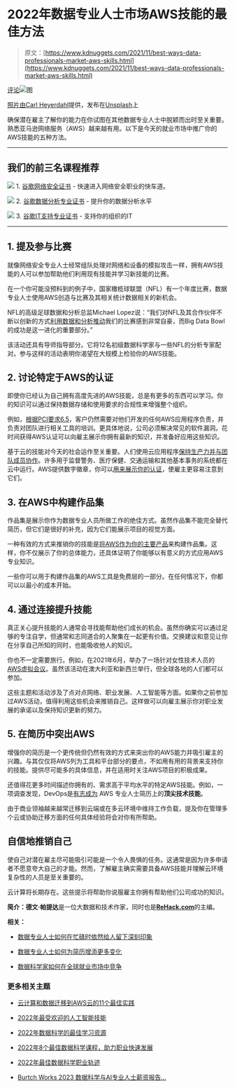 # 2022年数据专业人士市场AWS技能的最佳方法

> 原文：[https://www.kdnuggets.com/2021/11/best-ways-data-professionals-market-aws-skills.html](https://www.kdnuggets.com/2021/11/best-ways-data-professionals-market-aws-skills.html)

[评论](#comments)![图](../Images/59d573a878e6f0cc5dc2ff6a4112788a.png)

[照片由Carl Heyerdahl](https://unsplash.com/@carlheyerdahl?utm_source=unsplash&utm_medium=referral&utm_content=creditCopyText)提供，发布在[Unsplash](https://unsplash.com/?utm_source=unsplash&utm_medium=referral&utm_content=creditCopyText)上

确保潜在雇主了解你的能力在你试图在其他数据专业人士中脱颖而出时至关重要。熟悉亚马逊网络服务（AWS）越来越有用。以下是今天的就业市场中推广你的AWS技能的五种方法。

* * *

## 我们的前三名课程推荐

![](../Images/0244c01ba9267c002ef39d4907e0b8fb.png) 1\. [谷歌网络安全证书](https://www.kdnuggets.com/google-cybersecurity) - 快速进入网络安全职业的快车道。

![](../Images/e225c49c3c91745821c8c0368bf04711.png) 2\. [谷歌数据分析专业证书](https://www.kdnuggets.com/google-data-analytics) - 提升你的数据分析水平

![](../Images/0244c01ba9267c002ef39d4907e0b8fb.png) 3\. [谷歌IT支持专业证书](https://www.kdnuggets.com/google-itsupport) - 支持你的组织的IT

* * *

## **1\. 提及参与比赛**

就像网络安全专业人士经常组队处理对网络和设备的模拟攻击一样，拥有AWS技能的人可以参加帮助他们利用现有技能并学习新技能的比赛。

在一个你可能没预料到的例子中，国家橄榄球联盟（NFL）有一个年度比赛，数据专业人士使用AWS创造与比赛及其相关统计数据相关的新机会。

NFL的高级足球数据和分析总监Michael Lopez说：“我们对NFL及其合作伙伴不断以创新的方式[利用数据和分析推动](https://nflcommunications.com/Pages/NFL-Announces-Fourth-Annual-Big-Data-Bowl-Powered-by-AWS.aspx)我们的比赛感到非常自豪，而Big Data Bowl的成功是这一进化的重要部分。”

该活动还具有导师指导部分。它将12名初级数据科学家与一些NFL的分析专家配对。参与这样的活动表明你渴望在大规模上检验你的AWS技能。

## **2\. 讨论特定于AWS的认证**

即使你已经认为自己拥有高度先进的AWS技能，总是有更多的东西可以学习。你的知识可以通过保持数据存储和使用要求的合规性来增强整个组织。

例如，[根据PCI要求6.5](https://kirkpatrickprice.com/audit/aws/videos/secure-code-development-in-aws)，客户仍然需要对他们开发的任何AWS应用程序负责，并负责对团队进行相关工具的培训。更具体地说，公司必须解决常见的软件漏洞。花时间获得AWS认证可以向雇主展示你拥有最新的知识，并准备好应用这些知识。

基于云的技能对今天的社会运作至关重要。人们使用云应用程序[保持生产力并与团队成员协作](https://rehack.com/iot/apps/cloud-based-tools-for-a-productive-work-day/)。许多用于监督警务、医疗保健、交通运输和其他基本事务的系统都在云中运行。AWS提供数字徽章，你可以[用来展示你的认证](https://aws.amazon.com/blogs/training-and-certification/cloud-skills-are-in-demand-share-your-aws-certification-achievement/)，使雇主更容易注意到它们。

## **3. 在AWS中构建作品集**

作品集是展示你作为数据专业人员所做工作的绝佳方式。虽然作品集不能完全替代简历，但它们是很好的补充，因为它们能展示项目的视觉方面。

一种有效的方式来推销你的技能是[将AWS作为你的主要产品](https://ghoshtrina.medium.com/how-to-build-your-portfolio-website-using-aws-631c30a675b8)来构建作品集。这样，你不仅展示了你的总体能力，还具体证明了你能够以有意义的方式应用AWS专业知识。

一些你可以用于构建作品集的AWS工具是免费层的一部分。在任何情况下，你都可以以最小的成本开始。

## **4. 通过连接提升技能**

真正关心提升技能的人通常会寻找能帮助他们成长的机会。虽然你确实可以通过足够的专注自学，但通常和志同道合的人聚集在一起更有价值。交换建议和意见让你在分享自己所知的同时，也能吸收他人的知识。

你也不一定需要旅行。例如，在2021年6月，举办了一场针对女性技术人员的[AWS虚拟会议](https://aws-shebuilds-day-june.splashthat.com/)。虽然该活动在澳大利亚和新西兰举行，但全球各地的人们都可以参加。

这些主题和活动涉及了点对点网络、职业发展、人工智能等方面。如果你之前参加过AWS活动，值得利用这些机会来推销自己。这样做可以向雇主展示你对职业发展的承诺以及保持知识更新的努力。

## **5. 在简历中突出AWS**

增强你的简历是一个更传统但仍然有效的方式来突出你的AWS能力并吸引雇主的兴趣。与其仅仅将AWS列为工具和平台部分的要点，不如用有用的背景来支持你的技能。提供尽可能多的具体信息，并在适用时关注AWS项目的积极成果。

还值得花更多时间描述你拥有的、需求高于平均水平的特定AWS技能。例如，一项调查发现，DevOps是[有志成为](https://www.jeffersonfrank.com/insights/aws-skills-for-your-resume) AWS 专业人士简历上的**顶尖技术技能**。

由于商业领袖越来越常迁移到云端或在多云环境中维持工作负载，提及你在管理多个云或协助迁移方面的任何具体经验将会对你有所帮助。

## **自信地推销自己**

使自己对潜在雇主尽可能吸引可能是一个令人畏惧的任务。这通常是因为许多申请者不愿意夸大自己的才能。然而，了解雇主确实需要具备AWS技能并理解云环境复杂性的人员是至关重要的。

云计算将长期存在。这些提示将帮助你说服雇主你拥有帮助他们公司成功的知识。

**简介：德文·帕提达**是一位大数据和技术作家，同时也是[**ReHack.com**](https://rehack.com/)的主编。

**相关：**

+   [数据专业人士如何在忙碌时依然给人留下深刻印象](/2021/10/data-professionals-impress-busy.html)

+   [数据专业人士如何为简历增添更多变化](/2020/11/data-professionals-add-variation-resumes.html)

+   [数据科学家如何在全球就业市场中竞争](/2021/09/data-scientists-compete-global-job-market.html)

### 更多相关主题

+   [云计算和数据迁移到AWS云的11个最佳实践](https://www.kdnuggets.com/2023/04/11-best-practices-cloud-data-migration-aws-cloud.html)

+   [2022年最受欢迎的人工智能技能](https://www.kdnuggets.com/2022/08/indemand-artificial-intelligence-skills-learn-2022.html)

+   [2022年数据科学的最佳学习资源](https://www.kdnuggets.com/2022/01/best-learning-resources-data-science-2022.html)

+   [2022年8个最佳数据科学课程，助力职业快速发展](https://www.kdnuggets.com/2022/02/scaler-8-best-data-science-courses-enroll-2022-steep-career-advancement.html)

+   [2022年最佳数据科学职业轨迹](https://www.kdnuggets.com/2022/04/best-data-science-career-tracks-2022.html)

+   [Burtch Works 2023 数据科学与AI专业人士薪资报告…](https://www.kdnuggets.com/2023/08/burtch-works-2023-data-science-ai-professionals-salary-report.html)
